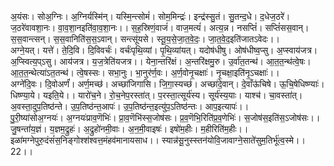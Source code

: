 

  
अ॒यंसः। सोअ॒ग्निः। अ॒ग्निर्यस्मि॑न्। यस्मि॒न्त्सोमं॑। सोम॒मिन्द्रः॑। इन्द्र॑स्सु॒तं। सु॒तन्द॒धे। द॒धेज॒ठरे॑। ज॒ठरे॑वावशा॒नः। वा॒व॒शा॒नइति॑वा॒व॒शा॒नः।। स॒ह॒स्रिणं॒वाजं॑। वाज॒मत्यं॑। अत्य॒न्न। नसप्तिं॑। सप्तिं॑सस॒वान्। स॒स॒वान्त्सन्। स॒स॒वानिति॑स॒स॒ऽवान्। सन्त्सू॑यसे। स्तू॒य॒से॒जा॒त॒वे॒दः॒। जा॒त॒वे॒द॒इति॑जातऽवेदः।।  
अग्ने॒यत्। यत्ते॑। ते॒दि॒वि। दि॒विवर्चः॑। वर्चः॑पृथि॒व्यां। पृ॒थि॒व्यांयत्। यदोष॑धीषु। ओष॑धीष्व॒प्सु। अ॒प्स्वाय॑जत्र। अ॒प्स्वित्य॒प्ऽसु। आय॑जत्र। य॒ज॒त्रेति॑यजत्र।। येना॒न्तरि॑क्षं। अ॒न्तरि॑क्षमु॒रु। उ॒र्वा॑त॒तन्थ॑। आ॒त॒त॒न्थ॑त्वे॒षः। आ॒त॒त॒न्थेत्या॑ऽत॒तन्थ॑। त्वे॒षस्सः। सभा॒नुः। भा॒नुर॑र्ण॒वः। अ॒र्ण॒वोनृ॒चक्षाः॑। नृ॒चक्षा॒इति॑नृ॒ऽचक्षाः॑।।  
अग्ने॑दि॒वः। दि॒वोअर्णं॑। अर्ण॒मच्छ॑। अच्छा॑जिगासि। जि॒गा॒स्यच्छ॑। अच्छा॑दे॒वान्। दे॒वाँऊ॑चिषे। ऊ॒चि॒षेधिष्ण्याः॑। धिष्ण्या॒ये। यइति॒ये।। यारो॑च॒ने। रो॒च॒नेप॒रस्ता॑त्। प॒रस्ता॒त्सूर्य॑स्य। सूर्य॑स्य॒याः। याश्च॑। चा॒वस्ता॑त्। अ॒वस्ता॒दुप॒तिष्ठ॑न्ते। उ॒प॒तिष्ठ॑न्त॒आपः॑। उ॒प॒तिष्ठ॑न्त॒इत्यु॑प॒ऽतिष्ठ॑न्तः। आप॒इत्यापः॑।।  
पु॒री॒ष्या॑सोअ॒ग्नयः॑। अ॒ग्नयः॑प्राव॒णॆभिः॑। प्रा॒व॒णॆभि॑स्स॒जोष॑सः। प्र॒व॒णॆभि॒रिति॑प्र॒व॒णेभिः॑। स॒जोष॑स॒इति॑स॒ऽजोष॑सः।। जु॒षन्तां॑य॒ज्ञं। य॒ज्ञम॒द्रुहः॑। अ॒द्रुहो॑नमी॒वाः। अ॒न॒मी॒वाइषः॑। इषो॑म॒हीः। म॒हीरिति॑म॒हीः।।  
इळा॑मग्नेपुरु॒दंसं॑स॒निङ्गोश्श॑श्वत्त॒मंहव॑मानायसाध।। स्यान्न॑सू॒नुस्स्तन॑योवि॒जावाग्ने॒साते॑सुम॒तिर्भू॑त्व॒स्मे।। 22।।  

